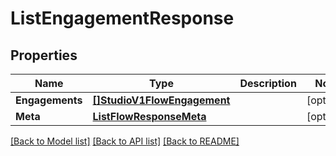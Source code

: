 # ListEngagementResponse

## Properties
Name | Type | Description | Notes
------------ | ------------- | ------------- | -------------
**Engagements** | [**[]StudioV1FlowEngagement**](studio.v1.flow.engagement.md) |  |[optional] 
**Meta** | [**ListFlowResponseMeta**](ListFlowResponse_meta.md) |  |[optional] 

[[Back to Model list]](../README.md#documentation-for-models) [[Back to API list]](../README.md#documentation-for-api-endpoints) [[Back to README]](../README.md)


